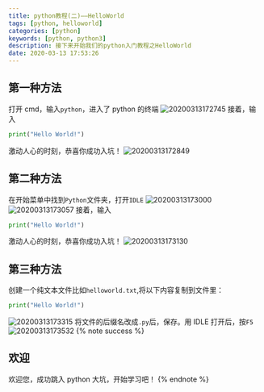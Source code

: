 ```yaml
---
title: python教程(二)——HelloWorld
tags: [python, helloworld]
categories: [python]
keywords: [python, python3]
description: 接下来开始我们的python入门教程之HelloWorld
date: 2020-03-13 17:53:26
---
```


## 第一种方法

打开 cmd，输入`python`，进入了 python 的终端
![20200313172745](https://cdn.bmyjacks.io/img/20200313172745.png?x-oss-process=style/style)
接着，输入

```python
print("Hello World!")
```

激动人心的时刻，恭喜你成功入坑！
![20200313172849](https://cdn.bmyjacks.io/img/20200313172849.png?x-oss-process=style/style)

## 第二种方法

在开始菜单中找到`Python`文件夹，打开`IDLE`
![20200313173000](https://cdn.bmyjacks.io/img/20200313173000.png?x-oss-process=style/style)
![20200313173057](https://cdn.bmyjacks.io/img/20200313173057.png?x-oss-process=style/style)
接着，输入

```python
print("Hello World!")
```

激动人心的时刻，恭喜你成功入坑！
![20200313173130](https://cdn.bmyjacks.io/img/20200313173130.png?x-oss-process=style/style)

## 第三种方法

创建一个纯文本文件比如`helloworld.txt`,将以下内容复制到文件里：

```python
print("Hello World!")
```

![20200313173315](https://cdn.bmyjacks.io/img/20200313173315.png?x-oss-process=style/style)
将文件的后缀名改成`.py`后，保存。用 IDLE 打开后，按`F5`
![20200313173532](https://cdn.bmyjacks.io/img/20200313173532.png?x-oss-process=style/style)
{% note success %}

## 欢迎

欢迎您，成功跳入 python 大坑，开始学习吧！
{% endnote %}
